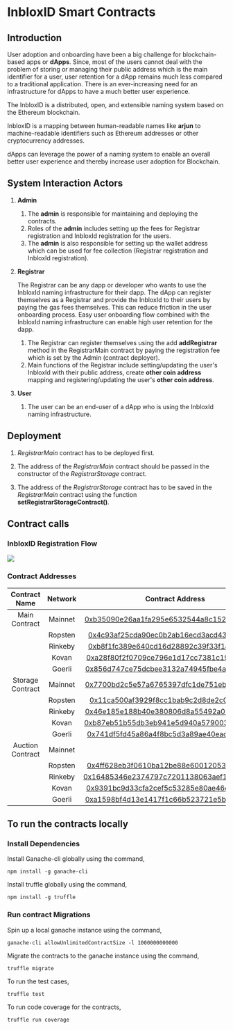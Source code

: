 # InbloxID Smart Contracts

## Introduction

User adoption and onboarding have been a big challenge for blockchain-based apps or **dApps**.
Since, most of the users cannot deal with the problem of storing or managing their public address which is the main identifier for a user, user retention for a dApp remains much less compared to a traditional application. There is an ever-increasing need for an infrastructure for dApps to have a much better user experience.

The InbloxID is a distributed, open, and extensible naming system based on the Ethereum blockchain.

InbloxID is a mapping between human-readable names like **arjun** to machine-readable identifiers such as Ethereum addresses or other cryptocurrency addresses.

dApps can leverage the power of a naming system to enable an overall better user experience and thereby increase user adoption for Blockchain.

## System Interaction Actors

1. **Admin**
    1. The **admin** is responsible for maintaining and deploying the contracts.
    2. Roles of the **admin** includes setting up the fees for Registrar registration and InbloxId registration for the users.
    3. The **admin** is also responsible for setting up the wallet address which can be used for fee collection (Registrar registration and InbloxId registration).
2. **Registrar**

    The Registrar can be any dapp or developer who wants to use the InbloxId naming infrastructure for their dapp. The dApp can register themselves as a Registrar and provide the InbloxId to their users by paying the gas fees themselves. This can reduce friction in the user onboarding process. Easy user onboarding flow combined with the InbloxId naming infrastructure can enable high user retention for the dapp.

    1. The Registrar can register themselves using the add **addRegistrar** method in the RegistrarMain contract by paying the registration fee which is set by the Admin (contract deployer).
    2. Main functions of the Registrar include setting/updating the user's InbloxId with their public address, create **other coin address** mapping and registering/updating the user's **other coin address**.
3. **User**
    1. The user can be an end-user of a dApp who is using the InbloxId naming infrastructure.
    
## **Deployment**

1. *RegistrarMain* contract has to be deployed first.

2. The address of the *RegistrarMain* contract should be passed in the constructor of the *RegistrarStorage* contract.

3. The address of the *RegistrarStorage* contract has to be saved in the *RegistrarMain* contract using the function **setRegistrarStorageContract()**.

## Contract calls

### InbloxID Registration Flow

![](https://s3.us-west-2.amazonaws.com/secure.notion-static.com/12a8e0ae-8cf3-4cc8-a245-2c2dac6918b8/Smart_Contract_Architecture.png?X-Amz-Algorithm=AWS4-HMAC-SHA256&X-Amz-Credential=AKIAT73L2G45O3KS52Y5%2F20210201%2Fus-west-2%2Fs3%2Faws4_request&X-Amz-Date=20210201T140727Z&X-Amz-Expires=86400&X-Amz-Signature=150c11d598ae9452b518d188ef869bde81b3ab63646c6bd91cbe72963588d488&X-Amz-SignedHeaders=host&response-content-disposition=filename%20%3D%22Smart_Contract_Architecture.png%22)

### Contract Addresses

| Contract Name         | Network       | Contract Address                           |
|:---------------------:|:-------------:|:------------------------------------------:|
| Main Contract         | Mainnet       | [0xb35090e26aa1fa295e6532544a8c152e00a60110](https://etherscan.io/address/0x4c93af25cda90ec0b2ab16ecd3acd4385c180faf) |
|                       | Ropsten       | [0x4c93af25cda90ec0b2ab16ecd3acd4385c180faf](https://ropsten.etherscan.io/address/0x4c93af25cda90ec0b2ab16ecd3acd4385c180faf) |
|                       | Rinkeby       | [0xb8f1fc389e640cd16d28892c39f33f1afdc01583](https://rinkeby.etherscan.io/address/0xb8f1fc389e640cd16d28892c39f33f1afdc01583) |
|                       | Kovan         | [0xa28f80f2f0709ce796e1d17cc7381c19de41419d](https://kovan.etherscan.io/address/0xa28f80f2f0709ce796e1d17cc7381c19de41419d) |
|                       | Goerli        | [0x856d747ce75dcbee3132a74945fbe4a8a61c067c](https://goerli.etherscan.io/address/0x856d747ce75dcbee3132a74945fbe4a8a61c067c) |
| Storage Contract      | Mainnet       | [0x7700bd2c5e57a6765397dfc1de751eba81b6ea55](https://etherscan.io/address/0x4c93af25cda90ec0b2ab16ecd3acd4385c180faf) |
|                       | Ropsten       | [0x11ca500af3929f8cc1bab9c2d8de2c0fb4fcfe50](https://ropsten.etherscan.io/address/0x11ca500af3929f8cc1bab9c2d8de2c0fb4fcfe50) |
|                       | Rinkeby       | [0x46e185e188b40e380806d8a55492a065e5bfd20f](https://rinkeby.etherscan.io/address/0x46e185e188b40e380806d8a55492a065e5bfd20f) |
|                       | Kovan         | [0xb87eb51b55db3eb941e5d940a579003f700d0db1](https://kovan.etherscan.io/address/0xb87eb51b55db3eb941e5d940a579003f700d0db1) |
|                       | Goerli        | [0x741df5fd45a86a4f8bc5d3a89ae40ead64611e09](https://goerli.etherscan.io/address/0x741df5fd45a86a4f8bc5d3a89ae40ead64611e09) |
| Auction Contract      | Mainnet       |                                                                                                                               |
|                       | Ropsten       | [0x4ff628eb3f0610ba12be88e600120538a7561a7f](https://ropsten.etherscan.io/address/0x4ff628eb3f0610ba12be88e600120538a7561a7f) |
|                       | Rinkeby       | [0x16485346e2374797c7201138063aef1454890eb7](https://rinkeby.etherscan.io/address/0x16485346e2374797c7201138063aef1454890eb7) |
|                       | Kovan         | [0x9391bc9d33cfa2cef5c53285e80ae46ecb297302](https://kovan.etherscan.io/address/0x9391bc9d33cfa2cef5c53285e80ae46ecb297302) |
|                       | Goerli        | [0xa1598bf4d13e1417f1c66b523721e5b35c3a8b01](https://goerli.etherscan.io/address/0xa1598bf4d13e1417f1c66b523721e5b35c3a8b01) |

## To run the contracts locally

### Install Dependencies

Install Ganache-cli globally using the command,

```npm install -g ganache-cli```

Install truffle globally using the command,

```npm install -g truffle```

### Run contract Migrations

Spin up a local ganache instance using the command,

```ganache-cli allowUnlimitedContractSize -l 1000000000000```

Migrate the contracts to the ganache instance using the command,

```truffle migrate```

To run the test cases,

```truffle test```

To run code coverage for the contracts,

```truffle run coverage```
